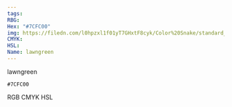 ```yaml
---
tags:
RBG:
Hex: "#7CFC00"
img: https://filedn.com/l0hpzxl1f01yT7GHxtF8cyk/Color%20Snake/standard_csv_to_svg/#7CFC00.svg
CMYK:
HSL:
Name: lawngreen
---
```

lawngreen
```palette
#7CFC00
```
RGB
CMYK
HSL